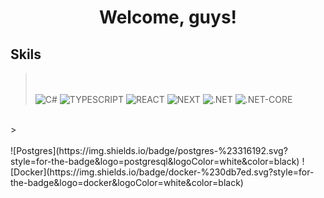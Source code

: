 <h1 align="center">Welcome, guys!</h1>

## Skils
> </br></br>
![C#](https://img.shields.io/badge/c%23-%23239120.svg?style=for-the-badge&logoColor=white&color=black) ![TYPESCRIPT](https://img.shields.io/badge/typescript-%23323330.svg?style=for-the-badge&logo=typescript&logoColor=%4169e1) ![REACT](https://img.shields.io/badge/react-%2320232a.svg?style=for-the-badge&logo=react&logoColor=%2361DAFB) ![NEXT](https://img.shields.io/badge/next.js-%2320232a.svg?style=for-the-badge&logo=next&logoColor=%2361DAFB) ![.NET](https://img.shields.io/badge/.NET-5C2D91?style=for-the-badge&logo=.net&logoColor=white&color=black) ![.NET-CORE](https://img.shields.io/badge/.NET%20CORE-5C2D91?style=for-the-badge&logo=.net&logoColor=white&color=black)
</br>
> </br></br>
![Postgres](https://img.shields.io/badge/postgres-%23316192.svg?style=for-the-badge&logo=postgresql&logoColor=white&color=black)
![Docker](https://img.shields.io/badge/docker-%230db7ed.svg?style=for-the-badge&logo=docker&logoColor=white&color=black)
